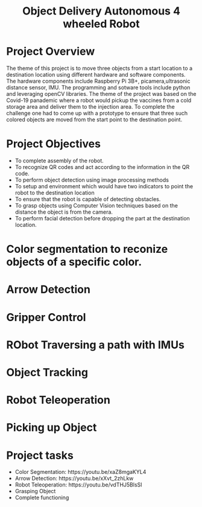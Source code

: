 <div align="center">
<h1>Object Delivery Autonomous 4 wheeled Robot</h1>
</div>

<h1> Project Overview </h1>
The theme of this project is to move three objects from a start location to a destination location using different hardware and software components. The hardware components include Raspberry Pi 3B+, picamera,ultrasonic distance sensor, IMU. The programming and sotware tools include python and leveraging openCV libraries. The theme of the project was based on the Covid-19 panademic where a robot would pickup the vaccines from a cold storage area and deliver them to the injection area. To complete the challenge one had to come up with a prototype to ensure that three such colored objects are moved from the start point to the destination point.

<h1>Project Objectives</h1>
<ul>
  <li>To complete assembly of the robot.
  <li>To recognize QR codes and act according to the information in the QR code.</li>
  <li>To perform object detection using image processing methods</li>
  <li>To setup and environment which would have two indicators to point the robot to the destination location</li>
  <li>To ensure that the robot is capable of detecting obstacles.</li>
  <li>To grasp objects using Computer Vision techniques based on the distance the object is from the camera.</li>
  <li>To perform facial detection before dropping the part at the destination location.</li>
</ul>

<h1>Color segmentation to reconize objects of a specific color.</h1>

<h1>Arrow Detection</h1>
<h1>Gripper Control</h1>
<h1>RObot Traversing a path with IMUs</h1>
<h1>Object Tracking</h1>
<h1>Robot Teleoperation</h1>
<h1>Picking up Object</h1>


<h1>Project tasks</h1>
<ul>
<li>Color Segmentation: https://youtu.be/xaZ8mgaKYL4</li>
<li>Arrow Detection: https://youtu.be/xXvt_2zhLkw</li>
<li>Robot Teleoperation: https://youtu.be/vdTHJ5BlsSI</li>
<li>Grasping Object</li>
<li>Complete functioning</li>
</ul>
